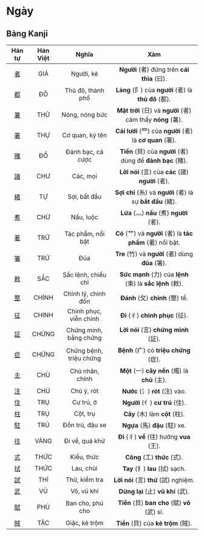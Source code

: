 <link href="styles.css" rel="stylesheet">

# Ngày

## Bảng Kanji

| Hán tự | Hán Việt | Nghĩa | Xàm |
| :---: | :---: | :---: | :---: |
| [<span class="stroke-order">者</span>](https://mazii.net/vi-VN/search/kanji/javi/%E8%80%85) | GIẢ | Người, kẻ | **Người** (者) đứng trên **cái thìa** (曰). |
| [<span class="stroke-order">都</span>](https://mazii.net/vi-VN/search/kanji/javi/%E9%83%BD) | ĐÔ | Thủ đô, thành phố | **Làng** (阝) của **người** (者) là **thủ đô** (都). |
| [<span class="stroke-order">暑</span>](https://mazii.net/vi-VN/search/kanji/javi/%E6%9A%91) | THỬ | Nóng, nóng bức | **Mặt trời** (日) và **người** (者) cảm thấy **nóng** (暑). |
| [<span class="stroke-order">署</span>](https://mazii.net/vi-VN/search/kanji/javi/%E7%BD%B2) | THỰ | Cơ quan, ký tên | **Cái lưới** (罒) của **người** (者) là **cơ quan** (署). |
| [<span class="stroke-order">賭</span>](https://mazii.net/vi-VN/search/kanji/javi/%E8%B3%AD) | ĐỔ | Đánh bạc, cá cược | **Tiền** (貝) của **người** (者) dùng để **đánh bạc** (賭). |
| [<span class="stroke-order">諸</span>](https://mazii.net/vi-VN/search/kanji/javi/%E8%AB%B8) | CHƯ | Các, mọi | **Lời nói** (言) của **các** (諸) **người** (者). |
| [<span class="stroke-order">緒</span>](https://mazii.net/vi-VN/search/kanji/javi/%E7%B7%92) | TỰ | Sợi, bắt đầu | **Sợi chỉ** (糸) và **người** (者) là sự **bắt đầu** (緒). |
| [<span class="stroke-order">煮</span>](https://mazii.net/vi-VN/search/kanji/javi/%E7%85%AE) | CHỬ | Nấu, luộc | **Lửa** (灬) **nấu** (煮) **người** (者). |
| [<span class="stroke-order">著</span>](https://mazii.net/vi-VN/search/kanji/javi/%E8%91%97) | TRỨ | Tác phẩm, nổi bật | **Cỏ** (艹) và **người** (者) là **tác phẩm** (著) nổi bật. |
| [<span class="stroke-order">箸</span>](https://mazii.net/vi-VN/search/kanji/javi/%E7%AE%B8) | TRỨ | Đũa | **Tre** (竹) và **người** (者) dùng **đũa** (箸). |
| [<span class="stroke-order">敕</span>](https://mazii.net/vi-VN/search/kanji/javi/%E6%95%95) | SẮC | Sắc lệnh, chiếu chỉ | **Sức mạnh** (力) của **lệnh** (束) là **sắc lệnh** (敕). |
| [<span class="stroke-order">整</span>](https://mazii.net/vi-VN/search/kanji/javi/%E6%95%B4) | CHỈNH | Chỉnh lý, chỉnh đốn | **Đánh** (攵) **chỉnh** (整) tề. |
| [<span class="stroke-order">征</span>](https://mazii.net/vi-VN/search/kanji/javi/%E5%BE%81) | CHINH | Chinh phục, viễn chinh | **Đi** (彳) **chinh phục** (征). |
| [<span class="stroke-order">証</span>](https://mazii.net/vi-VN/search/kanji/javi/%E8%A8%BC) | CHỨNG | Chứng minh, bằng chứng | **Lời nói** (言) **chứng minh** (証). |
| [<span class="stroke-order">症</span>](https://mazii.net/vi-VN/search/kanji/javi/%E7%97%87) | CHỨNG | Chứng bệnh, triệu chứng | **Bệnh** (疒) có **triệu chứng** (症). |
| [<span class="stroke-order">主</span>](https://mazii.net/vi-VN/search/kanji/javi/%E4%B8%BB) | CHỦ | Chủ nhân, chính | **Một** (一) **cây nến** (燭) là **chủ** (主). |
| [<span class="stroke-order">注</span>](https://mazii.net/vi-VN/search/kanji/javi/%E6%B3%A8) | CHÚ | Chú ý, rót | **Nước** (氵) **rót** (注) vào. |
| [<span class="stroke-order">住</span>](https://mazii.net/vi-VN/search/kanji/javi/%E4%BD%8F) | TRỤ | Cư trú, ở | **Người** (亻) **cư trú** (住). |
| [<span class="stroke-order">柱</span>](https://mazii.net/vi-VN/search/kanji/javi/%E6%9F%B1) | TRỤ | Cột, trụ | **Cây** (木) làm **cột** (柱). |
| [<span class="stroke-order">駐</span>](https://mazii.net/vi-VN/search/kanji/javi/%E9%A7%90) | TRÚ | Đồn trú, đậu xe | **Ngựa** (馬) **đậu** (駐) xe. |
| [<span class="stroke-order">往</span>](https://mazii.net/vi-VN/search/kanji/javi/%E5%BE%80) | VÃNG | Đi về, quá khứ | **Đi** (彳) **về** (往) hướng **vua** (王). |
| [<span class="stroke-order">式</span>](https://mazii.net/vi-VN/search/kanji/javi/%E5%BC%8F) | THỨC | Kiểu, thức | **Công** (工) **thức** (式). |
| [<span class="stroke-order">拭</span>](https://mazii.net/vi-VN/search/kanji/javi/%E6%8B%AD) | THỨC | Lau, chùi | **Tay** (扌) **lau** (拭) sạch. |
| [<span class="stroke-order">試</span>](https://mazii.net/vi-VN/search/kanji/javi/%E8%A9%A6) | THÍ | Thử, kiểm tra | **Lời nói** (言) **thử** (試) nghiệm. |
| [<span class="stroke-order">武</span>](https://mazii.net/vi-VN/search/kanji/javi/%E6%AD%A6) | VŨ | Võ, vũ khí | **Dừng lại** (止) **vũ khí** (武). |
| [<span class="stroke-order">賦</span>](https://mazii.net/vi-VN/search/kanji/javi/%E8%B3%A6) | PHÚ | Ban cho, phú cho | **Tiền** (貝) **ban cho** (賦) **võ** (武) sĩ. |
| [<span class="stroke-order">賊</span>](https://mazii.net/vi-VN/search/kanji/javi/%E8%B3%8A) | TẶC | Giặc, kẻ trộm | **Tiền** (貝) của **kẻ trộm** (賊). |

